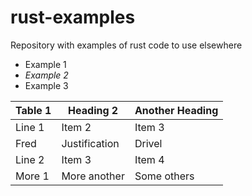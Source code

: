 # rust-examples
Repository with examples of rust code to use elsewhere

- Example 1
- *_Example 2_*
- Example 3

|Table 1|Heading 2|Another Heading|
|---|---|---|
|Line 1|Item 2|Item 3|
|Fred|Justification|Drivel|
|Line 2 | Item 3 | Item 4|
|More 1 | More another| Some others|